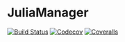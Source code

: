 # JuliaManager

[![Build Status](https://travis-ci.com/tkf/JuliaManager.jl.svg?branch=master)](https://travis-ci.com/tkf/JuliaManager.jl)
[![Codecov](https://codecov.io/gh/tkf/JuliaManager.jl/branch/master/graph/badge.svg)](https://codecov.io/gh/tkf/JuliaManager.jl)
[![Coveralls](https://coveralls.io/repos/github/tkf/JuliaManager.jl/badge.svg?branch=master)](https://coveralls.io/github/tkf/JuliaManager.jl?branch=master)
